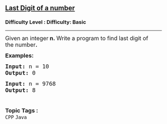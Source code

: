 <h2><a href="https://www.geeksforgeeks.org/problems/last-digit-of-a-number/1?page=1&difficulty=Basic&status=unsolved,attempted&sortBy=accuracy">Last Digit of a number</a></h2><h3>Difficulty Level : Difficulty: Basic</h3><hr><div class="problems_problem_content__Xm_eO"><p><span style="font-size: 18px;">Given an integer<strong> n</strong><strong>.&nbsp;</strong>Write a program to find last digit of the&nbsp;number<strong>.</strong></span></p>
<p><span style="font-size: 18px;"><strong>Examples:</strong></span></p>
<pre><span style="font-size: 18px;"><strong>Input: </strong>n = 10
<strong>Output: </strong>0</span></pre>
<pre><span style="font-size: 18px;"><strong>Input: </strong>n = 9768
<strong>Output: </strong>8
</span></pre></div><br><p><span style=font-size:18px><strong>Topic Tags : </strong><br><code>CPP</code>&nbsp;<code>Java</code>&nbsp;